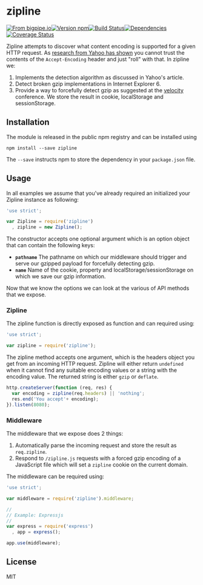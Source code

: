 # zipline

[![From bigpipe.io][from]](http://bigpipe.io)[![Version npm][version]](http://browsenpm.org/package/zipline)[![Build Status][build]](https://travis-ci.org/bigpipe/zipline)[![Dependencies][david]](https://david-dm.org/bigpipe/zipline)[![Coverage Status][cover]](https://coveralls.io/r/bigpipe/zipline?branch=master)

[from]: https://img.shields.io/badge/from-bigpipe.io-9d8dff.svg?style=flat-square
[version]: http://img.shields.io/npm/v/zipline.svg?style=flat-square
[build]: http://img.shields.io/travis/bigpipe/zipline/master.svg?style=flat-square
[david]: https://img.shields.io/david/bigpipe/zipline.svg?style=flat-square
[cover]: http://img.shields.io/coveralls/bigpipe/zipline/master.svg?style=flat-square

Zipline attempts to discover what content encoding is supported for a given HTTP
request. As [research from Yahoo has shown][ydn] you cannot trust the contents
of the `Accept-Encoding` header and just "roll" with that. In zipline we:

1. Implements the detection algorithm as discussed in Yahoo's article.
2. Detect broken gzip implementations in Internet Explorer 6.
3. Provide a way to forcefully detect gzip as suggested at the
   [velocity][velocity] conference. We store the result in cookie, localStorage
   and sessionStorage.

## Installation

The module is released in the public npm registry and can be installed using

```
npm install --save zipline
```

The `--save` instructs npm to store the dependency in your `package.json` file.

## Usage

In all examples we assume that you've already required an initialized your
Zipline instance as following:

```js
'use strict';

var Zipline = require('zipline')
  , zipline = new Zipline();
```

The constructor accepts one optional argument which is an option object that can
contain the following keys:

- **`pathname`** The pathname on which our middleware should trigger and serve
  our gzipped payload for forcefully detecting gzip.
- **`name`** Name of the cookie, property and localStorage/sessionStorage on
  which we save our gzip information.

Now that we know the options we can look at the various of API methods that we
expose.

### Zipline

The zipline function is directly exposed as function and can required using:

```js
'use strict';

var zipline = require('zipline');
```

The zipline method accepts one argument, which is the headers object you get
from an incoming HTTP request. Zipline will either return `undefined` when it
cannot find any suitable encoding values or a string with the encoding value.
The returned string is either `gzip` or `deflate`.

```js
http.createServer(function (req, res) {
  var encoding = zipline(req.headers) || 'nothing';
  res.end('You accept'+ encoding);
}).listen(8080);
```

### Middleware

The middleware that we expose does 2 things:

1. Automatically parse the incoming request and store the result as `req.zipline`.
2. Respond to `/zipline.js` requests with a forced gzip encoding of a JavaScript
   file which will set a `zipline` cookie on the current domain.

The middleware can be required using:

```js
'use strict';

var middleware = require('zipline').middleware;

//
// Example: Expressjs
//
var express = require('express')
  , app = express();

app.use(middleware);
```

## License

MIT

[ydn]: http://developer.yahoo.com/blogs/ydn/posts/2010/12/pushing-beyond-gzipping
[velocity]: http://velocityconf.com/velocity2010/public/schedule/detail/14334
